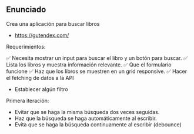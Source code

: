 ## Enunciado

Crea una aplicación para buscar libros

- https://gutendex.com/

Requerimientos:

✅ Necesita mostrar un input para buscar el libro y un botón para buscar.
✅ Lista los libros y muestra información relevante.
✅ Que el formulario funcione
✅ Haz que los libros se muestren en un grid responsive.
✅ Hacer el fetching de datos a la API
- Establecer algún filtro

Primera iteración:
- Evitar que se haga la misma búsqueda dos veces seguidas.
- Haz que la búsqueda se haga automáticamente al escribir.
- Evita que se haga la búsqueda continuamente al escribir (debounce)

